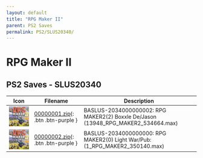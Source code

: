 ```yaml
---
layout: default
title: "RPG Maker II"
parent: PS2 Saves
permalink: PS2/SLUS20340/
---
```

# RPG Maker II

## PS2 Saves - SLUS20340

| Icon | Filename | Description |
|------|----------|-------------|
| ![RPG Maker II](icon0.png) | [00000001.zip](00000001.zip){: .btn .btn-purple } | BASLUS-2034000000002: RPG MAKER2(2)   Boxxle De/Jason (13948_RPG_MAKER2_534664.max) |
| ![RPG Maker II](icon0.png) | [00000002.zip](00000002.zip){: .btn .btn-purple } | BASLUS-2034000000000: RPG MAKER2(0)   Light War/Pub:  (1_RPG_MAKER2_350140.max) |
